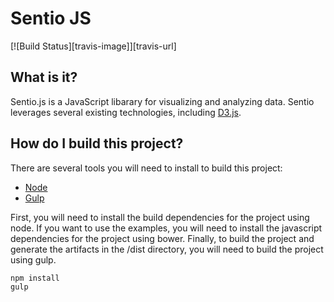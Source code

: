 # Sentio JS

[![Build Status][travis-image]][travis-url]

## What is it?
Sentio.js is a JavaScript libarary for visualizing and analyzing data. Sentio leverages several existing technologies, including [D3.js](http://d3js.org).

## How do I build this project?
There are several tools you will need to install to build this project:
* [Node](http://nodejs.org/)
* [Gulp](http://http://gulpjs.com/)

First, you will need to install the build dependencies for the project using node. If you want to use the examples, you will need to install the javascript dependencies for the project using bower. Finally, to build the project and generate the artifacts in the /dist directory, you will need to build the project using gulp. 

```bash
npm install
gulp
```
